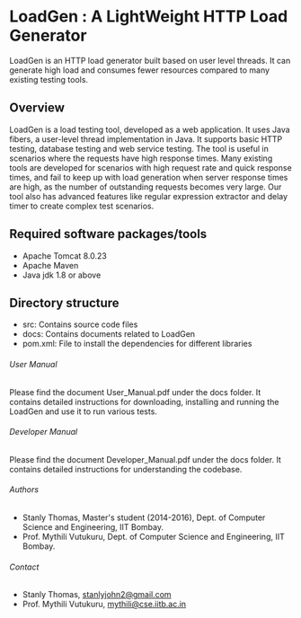 # LoadGen : A LightWeight HTTP Load Generator

LoadGen is an HTTP load generator built based on user level threads. It can generate high load and consumes fewer resources compared to many existing testing tools.

## Overview

LoadGen is a load testing tool, developed as a web application. It uses Java fibers, 
a user-level thread implementation in Java. It supports basic HTTP testing, database testing and web 
service testing. The tool is useful in scenarios where the requests have high response times. Many existing tools are developed for scenarios with high request rate and quick response times, and fail to keep up with load generation when server response times are high, as the number of outstanding requests becomes very large. Our tool also has advanced features like regular expression extractor and delay timer to create complex test scenarios.

## Required software packages/tools

- Apache Tomcat 8.0.23
- Apache Maven 
- Java jdk 1.8 or above

## Directory structure

- src: Contains source code files
- docs: Contains documents related to LoadGen
- pom.xml: File to install the dependencies for different libraries

###### User Manual

Please find the document User_Manual.pdf under the docs folder. It contains detailed instructions for downloading, installing and running the LoadGen and use it to run various tests.

###### Developer Manual

Please find the document Developer_Manual.pdf under the docs folder. It contains detailed instructions for understanding the codebase.

###### Authors

- Stanly Thomas, Master's student (2014-2016), Dept. of Computer Science and Engineering, IIT Bombay.
- Prof. Mythili Vutukuru, Dept. of Computer Science and Engineering, IIT Bombay.

###### Contact

- Stanly Thomas, stanlyjohn2@gmail.com
- Prof. Mythili Vutukuru, mythili@cse.iitb.ac.in
